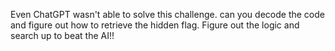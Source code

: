 Even ChatGPT wasn't able to solve this challenge. can you decode the code and figure out how to retrieve the hidden flag. Figure out the logic and search up to beat the AI!!
